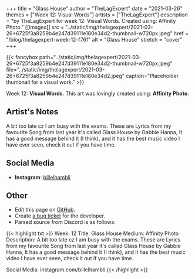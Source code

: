+++
title =       "Glass House"
author =      "TheLagExpert"
date =        "2021-03-26"
themes =      ["Week 12: Visual Words"]
artists =     ["TheLagExpert"]
description = "by TheLagExpert for week 12: Visual Words. Created using: Affinity Photo."
[[images]]
              src = "../static/img/thelagexpert/2021-03-26+6725f3a8259b4e247d39111e180e34d2-thumbnail-w720px.jpeg"
              href = "/blog/thelagexpert-week-12-f76f"
              alt = "Glass House"
              stretch = "cover"
+++


{{< fancybox path="../static/img/thelagexpert/2021-03-26+6725f3a8259b4e247d39111e180e34d2-thumbnail-w720px.jpeg" file="../static/img/thelagexpert/2021-03-26+6725f3a8259b4e247d39111e180e34d2.jpeg" caption="Placeholder thumbnail for a visual work." >}}


Week 12: **Visual Words**. This art was lovingly created using: **Affinity Photo**.

## Artist's Notes

A bit too late cz I am busy with the exams. These are Lyrics from my favourite Song from last year it's called Glass House by Gabbie Hanna, It has a good message behind it (I think), and it has the best music video I have ever seen, check it out if you have time.

## Social Media

- **Instagram**: <a href='https://instagram.com/billelhambli' target='_blank'>billelhambli</a>

## Other

- Edit this page on [GitHub](https://github.com/teaminkling/web-refresh/edit/main/content/blog/thelagexpert-week-12-f76f.md).
- Create [a bug ticket](https://github.com/teaminkling/web-refresh/issues/new?assignees=&labels=bug&template=problem-report.md&title=) for the developer.
- Parsed source from Discord is as follows:

{{< highlight txt >}}
Week: 12
Title: Glass House
Medium: Affinity Photo
Description:
 A bit too late cz I am busy with the exams. These are Lyrics from my favourite Song from last year it's called Glass House by Gabbie Hanna, It has a good message behind it (I think), and it has the best music video I have ever seen, check it out if you have time.

Social Media: instagram.com/billelhambli
{{< /highlight >}}